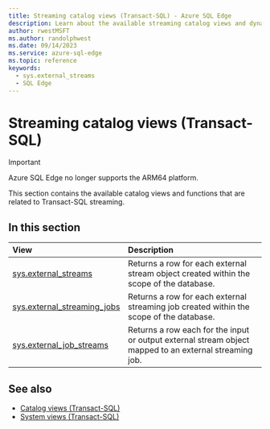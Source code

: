 ```yaml
---
title: Streaming catalog views (Transact-SQL) - Azure SQL Edge
description: Learn about the available streaming catalog views and dynamic management views in Azure SQL Edge
author: rwestMSFT
ms.author: randolphwest
ms.date: 09/14/2023
ms.service: azure-sql-edge
ms.topic: reference
keywords:
  - sys.external_streams
  - SQL Edge
---
```

# Streaming catalog views (Transact-SQL)

> [!IMPORTANT]  
> Azure SQL Edge no longer supports the ARM64 platform.

This section contains the available catalog views and functions that are related to Transact-SQL streaming.

## In this section

| View | Description |
| :--- | :--- |
| [sys.external_streams](sys-external-streams.md) | Returns a row for each external stream object created within the scope of the database. |
| [sys.external_streaming_jobs](sys-external-streaming-jobs.md) | Returns a row for each external streaming job created within the scope of the database. |
| [sys.external_job_streams](sys-external-job-streams.md) | Returns a row each for the input or output external stream object mapped to an external streaming job. |

## See also

- [Catalog views (Transact-SQL)](/sql/relational-databases/system-catalog-views/catalog-views-transact-sql/)
- [System views (Transact-SQL)](/sql/t-sql/language-reference/)
